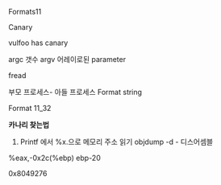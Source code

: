 Formats11

Canary

vulfoo has canary

argc 갯수
argv 어레이로된 parameter

fread

부모 프로세스- 아들 프로세스
Format string

Format 11_32

**카나리 찾는법**
1. Printf 에서 %x.으로 메모리 주소 읽기
	objdump -d - 디스어셈블
	

%eax,-0x2c(%ebp) 
ebp-20

0x8049276